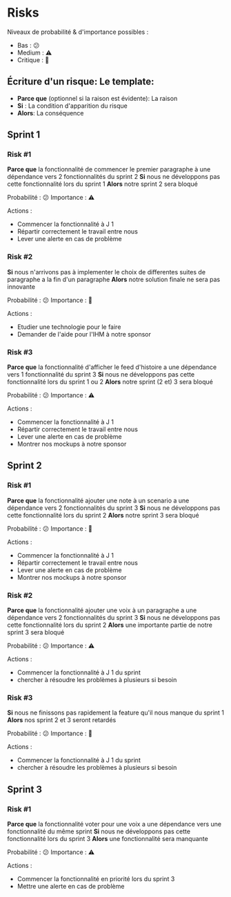 # Risks

Niveaux de probabilité & d'importance possibles :
- Bas : :confused:
- Medium : :warning:
- Critique : :rotating_light:

## Écriture d'un risque: Le template:

- **Parce que** (optionnel si la raison est évidente): La raison 
- **Si** : La condition d'apparition du risque
- **Alors**: La conséquence

## Sprint 1

### Risk #1

**Parce que** la fonctionnalité de commencer le premier paragraphe à une dépendance vers 2 fonctionnalités du sprint 2 
**Si** nous ne développons pas cette fonctionnalité lors du sprint 1 
**Alors** notre sprint 2 sera bloqué 

Probabilité : :confused:
Importance : :warning:

Actions :
- Commencer la fonctionnalité à J 1
- Répartir correctement le travail entre nous
- Lever une alerte en cas de problème

### Risk #2

**Si** nous n'arrivons pas à implementer le choix de differentes suites de paragraphe a la fin d'un paragraphe 
**Alors** notre solution finale ne sera pas innovante 

Probabilité : :confused: 
Importance : :rotating_light: 

Actions :
- Etudier une technologie pour le faire
- Demander de l'aide pour l'IHM à notre sponsor

### Risk #3

**Parce que** la fonctionnalité d'afficher le feed d'histoire a une dépendance vers 1 fonctionnalité du sprint 3
**Si** nous ne développons pas cette fonctionnalité lors du sprint 1 ou 2
**Alors** notre sprint (2 et) 3 sera bloqué 

Probabilité : :confused:
Importance : :warning:

Actions :
- Commencer la fonctionnalité à J 1
- Répartir correctement le travail entre nous
- Lever une alerte en cas de problème
- Montrer nos mockups à notre sponsor

## Sprint 2

### Risk #1

**Parce que** la fonctionnalité ajouter une note à un scenario a une dépendance vers 2 fonctionnalités du sprint 3
**Si** nous ne développons pas cette fonctionnalité lors du sprint 2
**Alors** notre sprint 3 sera bloqué

Probabilité : :confused:
Importance : :rotating_light:

Actions :
- Commencer la fonctionnalité à J 1
- Répartir correctement le travail entre nous
- Lever une alerte en cas de problème
- Montrer nos mockups à notre sponsor

### Risk #2

**Parce que** la fonctionnalité ajouter une voix à un paragraphe a une dépendance vers 2 fonctionnalités du sprint 3
**Si** nous ne développons pas cette fonctionnalité lors du sprint 2
**Alors** une importante partie de notre sprint 3 sera bloqué 

Probabilité : 😕
Importance : :warning:

Actions :
- Commencer la fonctionnalité à J 1 du sprint
- chercher à résoudre les problèmes à plusieurs si besoin

### Risk #3

**Si** nous ne finissons pas rapidement la feature qu'il nous manque du sprint 1
**Alors** nos sprint 2 et 3 seront retardés

Probabilité : 😕
Importance : 🚨

Actions :
- Commencer la fonctionnalité à J 1 du sprint
- chercher à résoudre les problèmes à plusieurs si besoin

## Sprint 3

### Risk #1

**Parce que** la fonctionnalité voter pour une voix a une dépendance vers une fonctionnalité du même sprint
**Si** nous ne développons pas cette fonctionnalité lors du sprint 3
**Alors** une fonctionnalité sera manquante

Probabilité : :confused:
Importance : :warning:

Actions :
- Commencer la fonctionnalité en priorité lors du sprint 3
- Mettre une alerte en cas de problème
